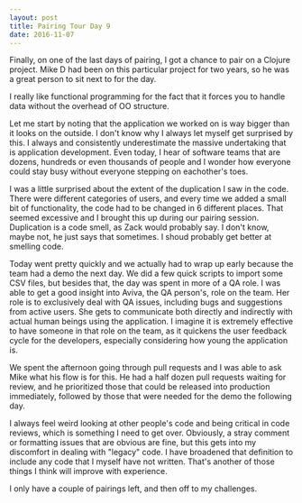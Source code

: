 ```yaml
---
layout: post
title: Pairing Tour Day 9
date: 2016-11-07
---
```


Finally, on one of the last days of pairing, I got a chance to pair on a Clojure project. Mike D had been on this particular project for two years, so he was a great person to sit next to for the day.

I really like functional programming for the fact that it forces you to handle data without the overhead of OO structure.

Let me start by noting that the application we worked on is way bigger than it looks on the outside. I don't know why I always let myself get surprised by this. I always and consistently underestimate the massive undertaking that is application development. Even today, I hear of software teams that are dozens, hundreds or even thousands of people and I wonder how everyone could stay busy without everyone stepping on eachother's toes.

I was a little surprised about the extent of the duplication I saw in the code. There were different categories of users, and every time we added a small bit of functionality, the code had to be changed in 6 different places. That seemed excessive and I brought this up during our pairing session. Duplication is a code smell, as Zack would probably say. I don't know, maybe not, he just says that sometimes. I shoud probably get better at smelling code.

Today went pretty quickly and we actually had to wrap up early because the team had a demo the next day. We did a few quick scripts to import some CSV files, but besides that, the day was spent in more of a QA role. I was able to get a good insight into Aviva, the QA person's, role on the team. Her role is to exclusively deal with QA issues, including bugs and suggestions from active users. She gets to communicate both directly and indirectly with actual human beings using the application. I imagine it is extremely effective to have someone in that role on the team, as it quickens the user feedback cycle for the developers, especially considering how young the application is.

We spent the afternoon going through pull requests and I was able to ask Mike what his flow is for this. He had a half dozen pull requests waiting for review, and he prioritized those that could be released into production immediately, followed by those that were needed for the demo the following day.

I always feel weird looking at other people's code and being critical in code reviews, which is something I need to get over. Obviously, a stray comment or formatting issues that are obvious are fine, but this gets into my discomfort in dealing with "legacy" code. I have broadened that definition to include any code that I myself have not written. That's another of those things I think will improve with experience.

I only have a couple of pairings left, and then off to my challenges.
